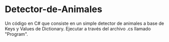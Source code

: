 # Detector-de-Animales
Un código en C# que consiste en un simple detector de animales a base de Keys y Values de Dictionary.
Ejecutar a través del archivo .cs llamado "Program".
